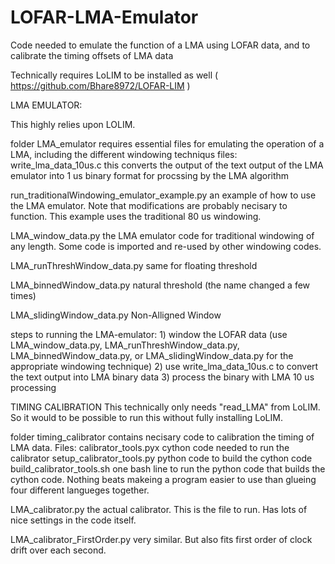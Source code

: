 # LOFAR-LMA-Emulator
Code needed to emulate the function of a LMA using LOFAR data, and to calibrate the timing offsets of LMA data

Technically requires LoLIM to be installed as well ( https://github.com/Bhare8972/LOFAR-LIM )

LMA EMULATOR:

This highly relies upon LOLIM.

folder LMA_emulator requires essential files for emulating the operation of a LMA, including the different windowing techniqus
files:
  write_lma_data_10us.c
    this converts the output of the text output of the LMA emulator into 1 us binary format for procssing by the LMA algorithm
  
  run_traditionalWindowing_emulator_example.py
    an example of how to use the LMA emulator. Note that modifications are probably necisary to function. This example uses the traditional 80 us windowing.
    
  LMA_window_data.py
    the LMA emulator code for traditional windowing of any length. Some code is imported and re-used by other windowing codes.
    
  LMA_runThreshWindow_data.py
    same for floating threshold
    
  LMA_binnedWindow_data.py
    natural threshold (the name changed a few times)
    
  LMA_slidingWindow_data.py
    Non-Alligned Window
    
    
  steps to running the LMA-emulator:
    1) window the LOFAR data (use LMA_window_data.py,  LMA_runThreshWindow_data.py,  LMA_binnedWindow_data.py,  or  LMA_slidingWindow_data.py for the appropriate windowing technique)
    2) use write_lma_data_10us.c to convert the text output into LMA binary data
    3) process the binary with LMA 10 us processing
    
 
TIMING CALIBRATION
This technically only needs "read_LMA" from LoLIM. So it would to be possible to run this without fully installing LoLIM.

folder timing_calibrator contains necisary code to calibration the timing of LMA data.
Files:
  calibrator_tools.pyx
    cython code needed to run the calibrator
  setup_calibrator_tools.py
    python code to build the cython code
  build_calibrator_tools.sh
    one bash line to run the python code that builds the cython code. Nothing beats makeing a program easier to use than glueing four different langueges together.
    
  LMA_calibrator.py
    the actual calibrator. This is the file to run. Has lots of nice settings in the code itself.
    
  LMA_calibrator_FirstOrder.py
    very similar. But also fits first order of clock drift over each second. 
    
  


